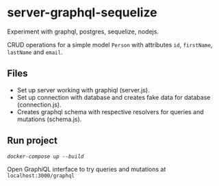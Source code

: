 # server-graphql-sequelize
Experiment with graphql, postgres, sequelize, nodejs.

CRUD operations for a simple model `Person` with attributes `id`, `firstName`, 
`lastName` and `email`.

## Files
* Set up server working with graphiql (server.js).
* Set up connection with database and creates fake data for database (connection.js). 
* Creates graphql schema with respective resolvers for queries and  mutations (schema.js).

## Run project
*`docker-compose up --build`*

Open Graph*i*QL interface to try queries and mutations at `localhost:3000/graphql`
